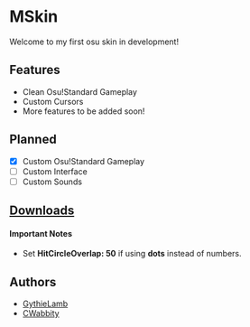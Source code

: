# MSkin
Welcome to my first osu skin in development!

## Features
* Clean Osu!Standard Gameplay
* Custom Cursors
* More features to be added soon!

## Planned
- [X] Custom Osu!Standard Gameplay
- [ ] Custom Interface
- [ ] Custom Sounds

## [Downloads](https://github.com/CWabbity/MSkin/releases)

#### Important Notes
* Set **HitCircleOverlap: 50** if using **dots** instead of numbers.

## Authors
* [GythieLamb](https://github.com/GythieLamb)
* [CWabbity](https://github.com/CWabbity)
